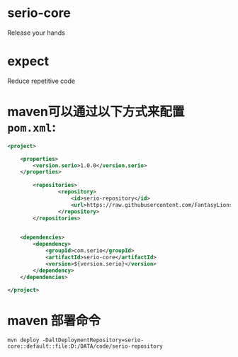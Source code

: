 # serio-core
Release your hands

# expect
Reduce repetitive code

# maven可以通过以下方式来配置 `pom.xml`:

```XML
<project>

    <properties>
        <version.serio>1.0.0</version.serio>
    </properties>
    
        <repositories>
                <repository>
                    <id>serio-repository</id>
                    <url>https://raw.githubusercontent.com/FantasyLions/serio-repository/master</url>
                </repository>
        </repositories> 

        
    <dependencies>
        <dependency>
            <groupId>com.serio</groupId>
            <artifactId>serio-core</artifactId>
            <version>${version.serio}</version>
        </dependency>
    </dependencies>
    
</project>
```

# maven 部署命令

```SHEEL
mvn deploy -DaltDeploymentRepository=serio-core::default::file:D:/DATA/code/serio-repository
```
